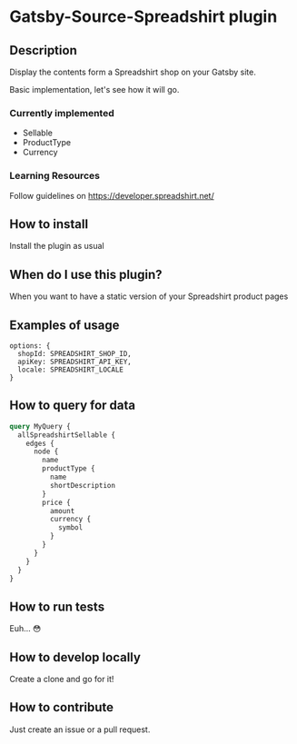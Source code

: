 # Gatsby-Source-Spreadshirt plugin

## Description

Display the contents form a Spreadshirt shop on your Gatsby site.

Basic implementation, let's see how it will go.

### Currently implemented

- Sellable
- ProductType
- Currency

### Learning Resources

Follow guidelines on https://developer.spreadshirt.net/

## How to install

Install the plugin as usual

## When do I use this plugin?

When you want to have a static version of your Spreadshirt product pages

## Examples of usage

```
options: {
  shopId: SPREADSHIRT_SHOP_ID,
  apiKey: SPREADSHIRT_API_KEY,
  locale: SPREADSHIRT_LOCALE
}
```

## How to query for data

```graphql
query MyQuery {
  allSpreadshirtSellable {
    edges {
      node {
        name
        productType {
          name
          shortDescription
        }
        price {
          amount
          currency {
            symbol
          }
        }
      }
    }
  }
}
```

## How to run tests

Euh... 😳

## How to develop locally

Create a clone and go for it!

## How to contribute

Just create an issue or a pull request.
